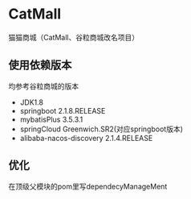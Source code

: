 # CatMall

猫猫商城（CatMall、谷粒商城改名项目）

## 使用依赖版本

均参考谷粒商城的版本


 - JDK1.8
 - springboot 2.1.8.RELEASE
 - mybatisPlus 3.5.3.1
 - springCloud Greenwich.SR2(对应springboot版本)
 - alibaba-nacos-discovery 2.1.4.RELEASE

## 优化

在顶级父模块的pom里写dependecyManageMent
